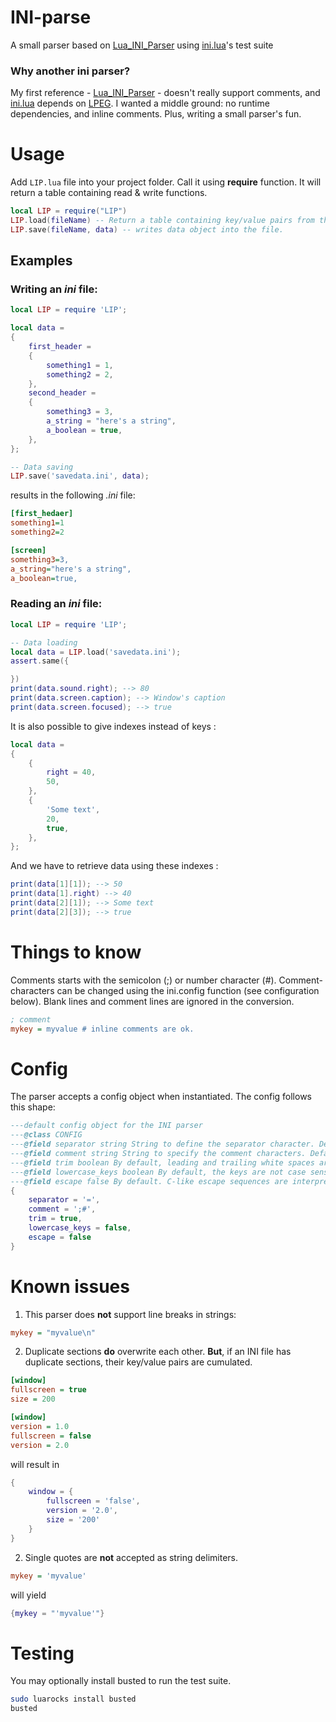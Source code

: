 # INI-parse
A small parser based on [Lua_INI_Parser](https://github.com/Dynodzzo/Lua_INI_Parser) using [ini.lua](https://github.com/lzubiaur/ini.lua)'s test suite

### Why another ini parser? 
My first reference - [Lua_INI_Parser](https://github.com/Dynodzzo/Lua_INI_Parser) - doesn't really support comments, and [ini.lua](https://github.com/lzubiaur/ini.lua) depends on [LPEG](https://www.inf.puc-rio.br/~roberto/lpeg/). I wanted a middle ground: no runtime dependencies, and inline comments. Plus, writing a small parser's fun.

# Usage
Add `LIP.lua` file into your project folder.
Call it using __require__ function.
It will return a table containing read & write functions.

```lua
local LIP = require("LIP")
LIP.load(fileName) -- Return a table containing key/value pairs from the file
LIP.save(fileName, data) -- writes data object into the file.
```

## Examples
### Writing an *ini* file:

```lua
local LIP = require 'LIP';

local data =
{
	first_header =
	{
		something1 = 1,
		something2 = 2,
	},
	second_header =
	{
		something3 = 3,
		a_string = "here's a string",
		a_boolean = true,
	},
};

-- Data saving
LIP.save('savedata.ini', data);
```
results in the following *.ini* file:
```ini
[first_hedaer]
something1=1
something2=2

[screen]
something3=3,
a_string="here's a string",
a_boolean=true,
```

### Reading an *ini* file:

```lua
local LIP = require 'LIP';

-- Data loading
local data = LIP.load('savedata.ini');
assert.same({

})
print(data.sound.right); --> 80
print(data.screen.caption); --> Window's caption
print(data.screen.focused); --> true
````

It is also possible to give indexes instead of keys :

```lua
local data =
{
	{
		right = 40,
		50,
	},
	{
		'Some text',
		20,
		true,
	},
};
```

And we have to retrieve data using these indexes :

```lua
print(data[1][1]); --> 50
print(data[1].right) --> 40
print(data[2][1]); --> Some text
print(data[2][3]); --> true
```
# Things to know 

Comments starts with the semicolon (;) or number character (#). Comment-characters can be changed using the ini.config function (see configuration below). Blank lines and comment lines are ignored in the conversion.

```ini
; comment
mykey = myvalue # inline comments are ok.
```
# Config
The parser accepts a config object when instantiated. The config follows this shape:
```lua 
---default config object for the INI parser
---@class CONFIG
---@field separator string String to define the separator character. Default is the equal character (=).
---@field comment string String to specify the comment characters. Default is semicolon (;) and number sign (#).
---@field trim boolean By default, leading and trailing white spaces are trimmed. This can be overridden by setting false to this parameter.
---@field lowercase_keys boolean By default, the keys are not case sensitive. This can be changed by forcing the keys to be lowercase_keys by setting this parameter to true.
---@field escape false By default. C-like escape sequences are interpreted. If set to false, then escape sequences are left unchanged.
{
    separator = '=',
    comment = ';#',
    trim = true,
    lowercase_keys = false,
    escape = false
}
```

# Known issues
1. This parser does __not__ support line breaks in strings:
```ini
mykey = "myvalue\n"
```
2. Duplicate sections __do__ overwrite each other. __But__, if an INI file has duplicate sections, their key/value pairs are cumulated. 
```ini
[window]
fullscreen = true
size = 200

[window]
version = 1.0
fullscreen = false
version = 2.0
```
will result in 
```lua
{
    window = {
        fullscreen = 'false',
        version = '2.0',
        size = '200'
    }
}
```
2. Single quotes are __not__ accepted as string delimiters.
```ini
mykey = 'myvalue'
```
 will yield
 ```lua
{mykey = "'myvalue'"}
 ```

# Testing
You may optionally install busted to run the test suite.
```bash
sudo luarocks install busted
busted
```
